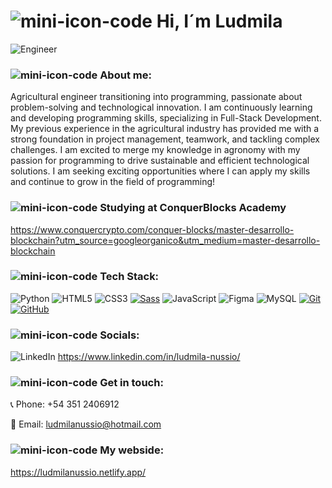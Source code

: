 # ![mini-icon-code](https://github.com/Ludmila-nus/Ludmila-nus/assets/123734518/548c4b00-a2f8-4577-a722-1b4142d6a183) Hi, I´m Ludmila

![Engineer](https://github.com/Ludmila-nus/Ludmila-nus/assets/123734518/5c4292b0-6279-4984-a3d4-e32f41699ec0)



### ![mini-icon-code](https://github.com/Ludmila-nus/Ludmila-nus/assets/123734518/1e5d62f4-0c37-4fcf-9637-1d2e70f6fad8) About me:

Agricultural engineer transitioning into programming, passionate about problem-solving and technological innovation. I am continuously learning and developing programming skills, specializing in Full-Stack Development. My previous experience in the agricultural industry has provided me with a strong foundation in project management, teamwork, and tackling complex challenges. I am excited to merge my knowledge in agronomy with my passion for programming to drive sustainable and efficient technological solutions. I am seeking exciting opportunities where I can apply my skills and continue to grow in the field of programming!

### ![mini-icon-code](https://github.com/Ludmila-nus/Ludmila-nus/assets/123734518/1e5d62f4-0c37-4fcf-9637-1d2e70f6fad8) Studying at ConquerBlocks Academy 
https://www.conquercrypto.com/conquer-blocks/master-desarrollo-blockchain?utm_source=googleorganico&utm_medium=master-desarrollo-blockchain

### ![mini-icon-code](https://github.com/Ludmila-nus/Ludmila-nus/assets/123734518/37b817b7-3efe-4be8-9807-4b74a7e47cba) Tech Stack:

 ![Python](https://img.shields.io/badge/python-3670A0?style=flat&logo=python&logoColor=ffdd54) ![HTML5](https://img.shields.io/badge/html5-%23E34F26.svg?style=flat&logo=html5&logoColor=white) ![CSS3](https://img.shields.io/badge/css3-%231572B6.svg?style=flat&logo=css3&logoColor=white) [![Sass](https://img.shields.io/badge/Sass-%23CC6699.svg?style=flat&logo=sass&logoColor=white)](https://sass-lang.com/)
 ![JavaScript](https://img.shields.io/badge/javascript-%23323330.svg?style=flat&logo=javascript&logoColor=%23F7DF1E) ![Figma](https://img.shields.io/badge/figma-%23F24E1E.svg?style=flat&logo=figma&logoColor=white) ![MySQL](https://img.shields.io/badge/mysql-%2300f.svg?style=flat&logo=mysql&logoColor=white) [![Git](https://img.shields.io/badge/Git-%23F05032.svg?style=flat&logo=git&logoColor=white)](https://git-scm.com/) [![GitHub](https://img.shields.io/badge/GitHub-%23121011.svg?style=flat&logo=github&logoColor=white)](https://github.com/)


### ![mini-icon-code](https://github.com/Ludmila-nus/Ludmila-nus/assets/123734518/86a26b07-8c21-4fe9-aeca-fe70ce8f70f1) Socials:
![LinkedIn](https://img.shields.io/badge/LinkedIn-%230077B5.svg?logo=linkedin&logoColor=white)
https://www.linkedin.com/in/ludmila-nussio/

### ![mini-icon-code](https://github.com/Ludmila-nus/Ludmila-nus/assets/123734518/37b817b7-3efe-4be8-9807-4b74a7e47cba) Get in touch:
📞 Phone: +54 351 2406912

📧 Email: ludmilanussio@hotmail.com

### ![mini-icon-code](https://github.com/Ludmila-nus/Ludmila-nus/assets/123734518/37b817b7-3efe-4be8-9807-4b74a7e47cba) My webside:
https://ludmilanussio.netlify.app/


